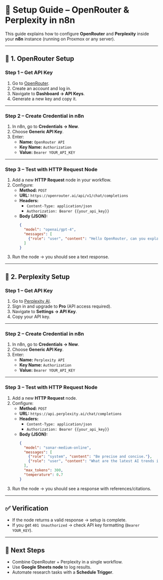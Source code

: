 # 🔧 Setup Guide – OpenRouter & Perplexity in n8n

This guide explains how to configure **OpenRouter** and **Perplexity** inside your **n8n** instance (running on Proxmox or any server).

---

## 📌 1. OpenRouter Setup

### Step 1 – Get API Key
1. Go to [OpenRouter](https://openrouter.ai/).
2. Create an account and log in.
3. Navigate to **Dashboard → API Keys**.
4. Generate a new key and copy it.

---

### Step 2 – Create Credential in n8n
1. In n8n, go to **Credentials → New**.
2. Choose **Generic API Key**.
3. Enter:
   - **Name:** `OpenRouter API`
   - **Key Name:** `Authorization`
   - **Value:** `Bearer YOUR_API_KEY`

---

### Step 3 – Test with HTTP Request Node
1. Add a new **HTTP Request** node in your workflow.
2. Configure:
   - **Method:** `POST`
   - **URL:** `https://openrouter.ai/api/v1/chat/completions`
   - **Headers:**
     - `Content-Type: application/json`
     - `Authorization: Bearer {{your_api_key}}`
   - **Body (JSON):**
     ```json
     {
       "model": "openai/gpt-4",
       "messages": [
         {"role": "user", "content": "Hello OpenRouter, can you explain what you do?"}
       ]
     }
     ```
3. Run the node → you should see a text response.

---

## 📌 2. Perplexity Setup

### Step 1 – Get API Key
1. Go to [Perplexity AI](https://www.perplexity.ai/).
2. Sign in and upgrade to **Pro** (API access required).
3. Navigate to **Settings → API Key**.
4. Copy your API key.

---

### Step 2 – Create Credential in n8n
1. In n8n, go to **Credentials → New**.
2. Choose **Generic API Key**.
3. Enter:
   - **Name:** `Perplexity API`
   - **Key Name:** `Authorization`
   - **Value:** `Bearer YOUR_API_KEY`

---

### Step 3 – Test with HTTP Request Node
1. Add a new **HTTP Request** node.
2. Configure:
   - **Method:** `POST`
   - **URL:** `https://api.perplexity.ai/chat/completions`
   - **Headers:**
     - `Content-Type: application/json`
     - `Authorization: Bearer {{your_api_key}}`
   - **Body (JSON):**
     ```json
     {
       "model": "sonar-medium-online",
       "messages": [
         {"role": "system", "content": "Be precise and concise."},
         {"role": "user", "content": "What are the latest AI trends in 2025?"}
       ],
       "max_tokens": 300,
       "temperature": 0.7
     }
     ```
3. Run the node → you should see a response with references/citations.

---

## ✅ Verification
- If the node returns a valid response → setup is complete.
- If you get `401 Unauthorized` → check API key formatting (`Bearer YOUR_KEY`).

---

## 📌 Next Steps
- Combine OpenRouter + Perplexity in a single workflow.
- Use **Google Sheets node** to log results.
- Automate research tasks with a **Schedule Trigger**.

